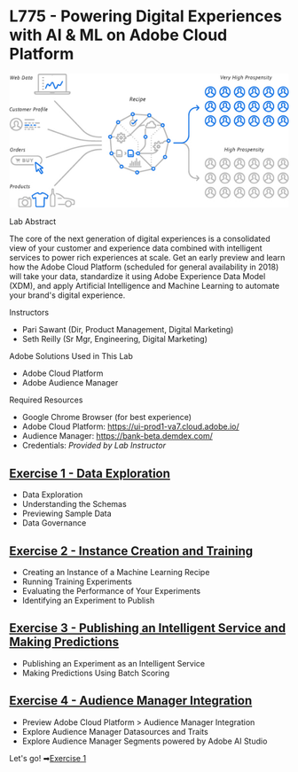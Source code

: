 # L775 - Powering Digital Experiences with AI & ML on Adobe Cloud Platform

![Product Purchase Propensity Diagram](images/ProductPurchasePropensityDiagram.jpg)

Lab Abstract

The core of the next generation of digital experiences is a consolidated view of your customer and experience data combined with intelligent services to power rich experiences at scale. Get an early preview and learn how the Adobe Cloud Platform (scheduled for general availability in 2018) will take your data, standardize it using Adobe Experience Data Model (XDM), and apply Artificial Intelligence and Machine Learning to automate your brand's digital experience.

Instructors
- Pari Sawant (Dir, Product Management, Digital Marketing)
- Seth Reilly (Sr Mgr, Engineering, Digital Marketing)

Adobe Solutions Used in This Lab
- Adobe Cloud Platform
- Adobe Audience Manager

Required Resources
- Google Chrome Browser (for best experience)
- Adobe Cloud Platform: https://ui-prod1-va7.cloud.adobe.io/
- Audience Manager: https://bank-beta.demdex.com/
- Credentials: *Provided by Lab Instructor*

## [Exercise 1 - Data Exploration](exercise1)
- Data Exploration
- Understanding the Schemas
- Previewing Sample Data
- Data Governance

## [Exercise 2 - Instance Creation and Training](exercise2)

- Creating an Instance of a Machine Learning Recipe
- Running Training Experiments
- Evaluating the Performance of Your Experiments
- Identifying an Experiment to Publish

## [Exercise 3 - Publishing an Intelligent Service and Making Predictions](exercise3)
- Publishing an Experiment as an Intelligent Service
- Making Predictions Using Batch Scoring

## [Exercise 4 - Audience Manager Integration](exercise4)
- Preview Adobe Cloud Platform > Audience Manager Integration
- Explore Audience Manager Datasources and Traits
- Explore Audience Manager Segments powered by Adobe AI Studio

Let's go! ➡[Exercise 1](exercise1/README.md)
